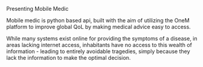Presenting Mobile Medic

Mobile medic is python based api, built with the aim of utilizing the OneM platform 
to improve global QoL by making medical advice easy to access.

While many systems exist online for providing the symptoms of a disease, in areas lacking
internet access, inhabitants have no access to this wealth of information - leading to entirely
avoidable tragedies, simply because they lack the information to make the optimal decision.
